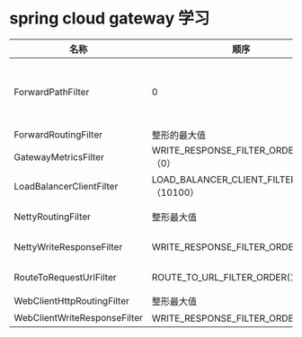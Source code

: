 # spring cloud gateway 学习
|名称|顺序|描述|
|-|-|-|
|ForwardPathFilter|0|如果有forward的话设置重定向的url|
|ForwardRoutingFilter|整形的最大值|无|
|GatewayMetricsFilter|WRITE_RESPONSE_FILTER_ORDER + 1（0）|无|
|LoadBalancerClientFilter|LOAD_BALANCER_CLIENT_FILTER_ORDER（10100）|负载均衡|
|NettyRoutingFilter|整形最大值|真正的请求|
|NettyWriteResponseFilter|WRITE_RESPONSE_FILTER_ORDER(-1)|响应回写|
|RouteToRequestUrlFilter|ROUTE_TO_URL_FILTER_ORDER(10000)|路由到指定url|
WebClientHttpRoutingFilter|整形最大值|无|
|WebClientWriteResponseFilter|WRITE_RESPONSE_FILTER_ORDER（-1）|

